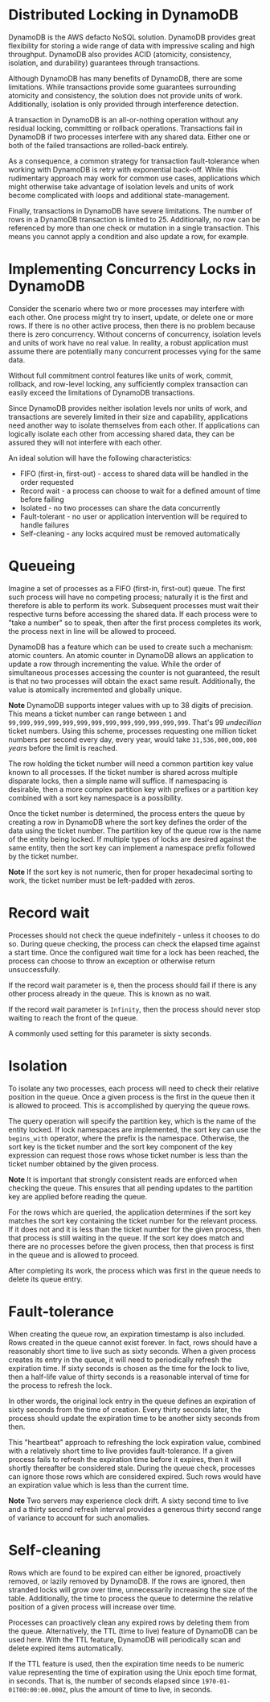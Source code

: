 # Distributed Locking in DynamoDB

DynamoDB is the AWS defacto NoSQL solution. DynamoDB provides great flexibility for storing a wide range of data with impressive scaling and high throughput. DynamoDB also provides ACID (atomicity, consistency, isolation, and durability) guarantees through transactions.

Although DynamoDB has many benefits of DynamoDB, there are some limitations. While transactions provide some guarantees surrounding atomicity and consistency, the solution does not provide units of work. Additionally, isolation is only provided through interference detection.

A transaction in DynamoDB is an all-or-nothing operation without any residual locking, committing or rollback operations. Transactions fail in DynamoDB if two processes interfere with any shared data. Either one or both of the failed transactions are rolled-back entirely.

As a consequence, a common strategy for transaction fault-tolerance when working with DynamoDB is retry with exponential back-off. While this rudimentary approach may work for common use cases, applications which might otherwise take advantage of isolation levels and units of work become complicated with loops and additional state-management.

Finally, transactions in DynamoDB have severe limitations. The number of rows in a DynamoDB transaction is limited to 25. Additionally, no row can be referenced by more than one check or mutation in a single transaction. This means you cannot apply a condition and also update a row, for example.

# Implementing Concurrency Locks in DynamoDB

Consider the scenario where two or more processes may interfere with each other. One process might try to insert, update, or delete one or more rows. If there is no other active process, then there is no problem because there is zero concurrency. Without concerns of concurrency, isolation levels and units of work have no real value. In reality, a robust application must assume there are potentially many concurrent processes vying for the same data.

Without full commitment control features like units of work, commit, rollback, and row-level locking, any sufficiently complex transaction can easily exceed the limitations of DynamoDB transactions.

Since DynamoDB provides neither isolation levels nor units of work, and transactions are severely limited in their size and capability, applications need another way to isolate themselves from each other. If applications can logically isolate each other from accessing shared data, they can be assured they will not interfere with each other.

An ideal solution will have the following characteristics:

- FIFO (first-in, first-out) - access to shared data will be handled in the order requested
- Record wait - a process can choose to wait for a defined amount of time before failing
- Isolated - no two processes can share the data concurrently
- Fault-tolerant - no user or application intervention will be required to handle failures
- Self-cleaning - any locks acquired must be removed automatically

# Queueing

Imagine a set of processes as a FIFO (first-in, first-out) queue. The first such process will have no competing process; naturally it is the first and therefore is able to perform its work. Subsequent processes must wait their respective turns before accessing the shared data. If each process were to "take a number" so to speak, then after the first process completes its work, the process next in line will be allowed to proceed.

DynamoDB has a feature which can be used to create such a mechanism: atomic counters. An atomic counter in DynamoDB allows an application to update a row through incrementing the value. While the order of simultaneous processes accessing the counter is not guaranteed, the result is that no two processes will obtain the exact same result. Additionally, the value is atomically incremented and globally unique.

**Note** DynamoDB supports integer values with up to 38 digits of precision. This means a ticket number can range between `1` and `99,999,999,999,999,999,999,999,999,999,999,999,999`. That's 99 _undecillion_ ticket numbers. Using this scheme, processes requesting one million ticket numbers per second every day, every year, would take `31,536,000,000,000` _years_ before the limit is reached.

The row holding the ticket number will need a common partition key value known to all processes. If the ticket number is shared across multiple disparate locks, then a simple name will suffice. If namespacing is desirable, then a more complex partition key with prefixes or a partition key combined with a sort key namespace is a possibility.

Once the ticket number is determined, the process enters the queue by creating a row in DynamoDB where the sort key defines the order of the data using the ticket number. The partition key of the queue row is the name of the entity being locked. If multiple types of locks are desired against the same entity, then the sort key can implement a namespace prefix followed by the ticket number.

**Note** If the sort key is not numeric, then for proper hexadecimal sorting to work, the ticket number must be left-padded with zeros.

# Record wait

Processes should not check the queue indefinitely - unless it chooses to do so. During queue checking, the process can check the elapsed time against a start time. Once the configured wait time for a lock has been reached, the process can choose to throw an exception or otherwise return unsuccessfully.

If the record wait parameter is `0`, then the process should fail if there is any other process already in the queue. This is known as no wait.

If the record wait parameter is `Infinity`, then the process should never stop waiting to reach the front of the queue.

A commonly used setting for this parameter is sixty seconds.

# Isolation

To isolate any two processes, each process will need to check their relative position in the queue. Once a given process is the first in the queue then it is allowed to proceed. This is accomplished by querying the queue rows.

The query operation will specify the partition key, which is the name of the entity locked. If lock namespaces are implemented, the sort key can use the `begins_with` operator, where the prefix is the namespace. Otherwise, the sort key is the ticket number and the sort key component of the key expression can request those rows whose ticket number is less than the ticket number obtained by the given process.

**Note** It is important that strongly consistent reads are enforced when checking the queue. This ensures that all pending updates to the partition key are applied before reading the queue.

For the rows which are queried, the application determines if the sort key matches the sort key containing the ticket number for the relevant process. If it does not and it is less than the ticket number for the given process, then that process is still waiting in the queue. If the sort key does match and there are no processes before the given process, then that process is first in the queue and is allowed to proceed.

After completing its work, the process which was first in the queue needs to delete its queue entry.

# Fault-tolerance

When creating the queue row, an expiration timestamp is also included. Rows created in the queue cannot exist forever. In fact, rows should have a reasonably short time to live such as sixty seconds. When a given process creates its entry in the queue, it will need to periodically refresh the expiration time. If sixty seconds is chosen as the time for the lock to live, then a half-life value of thirty seconds is a reasonable interval of time for the process to refresh the lock.

In other words, the original lock entry in the queue defines an expiration of sixty seconds from the time of creation. Every thirty seconds later, the process should update the expiration time to be another sixty seconds from then.

This "heartbeat" approach to refreshing the lock expiration value, combined with a relatively short time to live provides fault-tolerance. If a given process fails to refresh the expiration time before it expires, then it will shortly thereafter be considered stale. During the queue check, processes can ignore those rows which are considered expired. Such rows would have an expiration value which is less than the current time.

**Note** Two servers may experience clock drift. A sixty second time to live and a thirty second refresh interval provides a generous thirty second range of variance to account for such anomalies.

# Self-cleaning

Rows which are found to be expired can either be ignored, proactively removed, or lazily removed by DynamoDB. If the rows are ignored, then stranded locks will grow over time, unnecessarily increasing the size of the table. Additionally, the time to process the queue to determine the relative position of a given process will increase over time.

Processes can proactively clean any expired rows by deleting them from the queue. Alternatively, the TTL (time to live) feature of DynamoDB can be used here. With the TTL feature, DynamoDB will periodically scan and delete expired items automatically.

If the TTL feature is used, then the expiration time needs to be numeric value representing the time of expiration using the Unix epoch time format, in seconds. That is, the number of seconds elapsed since `1970-01-01T00:00:00.000Z`, plus the amount of time to live, in seconds.
